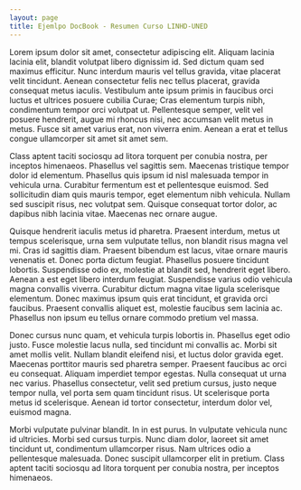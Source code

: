 ```yaml
---
layout: page
title: Ejemlpo DocBook - Resumen Curso LINHD-UNED
---
```


Lorem ipsum dolor sit amet, consectetur adipiscing elit. Aliquam lacinia lacinia elit, blandit volutpat libero dignissim id. Sed dictum quam sed maximus efficitur. Nunc interdum mauris vel tellus gravida, vitae placerat velit tincidunt. Aenean consectetur felis nec tellus placerat, gravida consequat metus iaculis. Vestibulum ante ipsum primis in faucibus orci luctus et ultrices posuere cubilia Curae; Cras elementum turpis nibh, condimentum tempor orci volutpat ut. Pellentesque semper, velit vel posuere hendrerit, augue mi rhoncus nisi, nec accumsan velit metus in metus. Fusce sit amet varius erat, non viverra enim. Aenean a erat et tellus congue ullamcorper sit amet sit amet sem.

Class aptent taciti sociosqu ad litora torquent per conubia nostra, per inceptos himenaeos. Phasellus vel sagittis sem. Maecenas tristique tempor dolor id elementum. Phasellus quis ipsum id nisl malesuada tempor in vehicula urna. Curabitur fermentum est et pellentesque euismod. Sed sollicitudin diam quis mauris tempor, eget elementum nibh vehicula. Nullam sed suscipit risus, nec volutpat sem. Quisque consequat tortor dolor, ac dapibus nibh lacinia vitae. Maecenas nec ornare augue.

Quisque hendrerit iaculis metus id pharetra. Praesent interdum, metus ut tempus scelerisque, urna sem vulputate tellus, non blandit risus magna vel mi. Cras id sagittis diam. Praesent bibendum est lacus, vitae ornare mauris venenatis et. Donec porta dictum feugiat. Phasellus posuere tincidunt lobortis. Suspendisse odio ex, molestie at blandit sed, hendrerit eget libero. Aenean a est eget libero interdum feugiat. Suspendisse varius odio vehicula magna convallis viverra. Curabitur dictum magna vitae ligula scelerisque elementum. Donec maximus ipsum quis erat tincidunt, et gravida orci faucibus. Praesent convallis aliquet est, molestie faucibus sem lacinia ac. Phasellus non ipsum eu tellus ornare commodo pretium vel massa.

Donec cursus nunc quam, et vehicula turpis lobortis in. Phasellus eget odio justo. Fusce molestie lacus nulla, sed tincidunt mi convallis ac. Morbi sit amet mollis velit. Nullam blandit eleifend nisi, et luctus dolor gravida eget. Maecenas porttitor mauris sed pharetra semper. Praesent faucibus ac orci eu consequat. Aliquam imperdiet tempor egestas. Nulla consequat ut urna nec varius. Phasellus consectetur, velit sed pretium cursus, justo neque tempor nulla, vel porta sem quam tincidunt risus. Ut scelerisque porta metus id scelerisque. Aenean id tortor consectetur, interdum dolor vel, euismod magna.

Morbi vulputate pulvinar blandit. In in est purus. In vulputate vehicula nunc id ultricies. Morbi sed cursus turpis. Nunc diam dolor, laoreet sit amet tincidunt ut, condimentum ullamcorper risus. Nam ultrices odio a pellentesque malesuada. Donec suscipit ullamcorper elit in pretium. Class aptent taciti sociosqu ad litora torquent per conubia nostra, per inceptos himenaeos.
